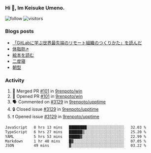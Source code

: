 ### Hi 👋, Im Keisuke Umeno.

<!--
**9renpoto/9renpoto** is a ✨ _special_ ✨ repository because its `README.md` (this file) appears on your GitHub profile.

Here are some ideas to get you started:

- 🔭 I’m currently working on ...
- 🌱 I’m currently learning ...
- 👯 I’m looking to collaborate on ...
- 🤔 I’m looking for help with ...
- 💬 Ask me about ...
- 📫 How to reach me: ...
- 😄 Pronouns: ...
- ⚡ Fun fact: ...
-->

![follow](https://img.shields.io/github/followers/9renpoto?label=Follow&style=social)
![visitors](https://komarev.com/ghpvc/?username=9renpoto&label=Profile%20views&color=0e75b6&style=flat)

### Blogs posts

<!-- BLOG-POST-LIST:START -->
- [「GitLabに学ぶ世界最先端のリモート組織のつくりかた」を読んだ](https://9renpoto.win/entry/2024/09/10/remote_organization)
- [体脂肪↗](https://9renpoto.win/entry/2024/08/12/gaining_fat)
- [絵本を読む](https://9renpoto.win/entry/2024/07/26/picture_book)
- [二度寝](https://9renpoto.win/entry/2024/07/18/going_back_to_sleep)
- [朝型](https://9renpoto.win/entry/2024/05/29/im-an-early)
<!-- BLOG-POST-LIST:END -->

### Activity

<!--START_SECTION:activity-->
1. 🎉 Merged PR [#101](https://github.com/9renpoto/win/pull/101) in [9renpoto/win](https://github.com/9renpoto/win)
2. 💪 Opened PR [#101](https://github.com/9renpoto/win/pull/101) in [9renpoto/win](https://github.com/9renpoto/win)
3. 🗣 Commented on [#3129](https://github.com/9renpoto/upptime/issues/3129#issuecomment-2339194348) in [9renpoto/upptime](https://github.com/9renpoto/upptime)
4. 🔒 Closed issue [#3129](https://github.com/9renpoto/upptime/issues/3129) in [9renpoto/upptime](https://github.com/9renpoto/upptime)
5. ❗ Opened issue [#3129](https://github.com/9renpoto/upptime/issues/3129) in [9renpoto/upptime](https://github.com/9renpoto/upptime)
<!--END_SECTION:activity-->

<!--START_SECTION:waka-->

```txt
JavaScript   8 hrs 13 mins   ████████░░░░░░░░░░░░░░░░░   32.03 %
TypeScript   6 hrs 27 mins   ██████▒░░░░░░░░░░░░░░░░░░   25.20 %
YAML         5 hrs 53 mins   █████▓░░░░░░░░░░░░░░░░░░░   22.99 %
Markdown     1 hr 48 mins    █▓░░░░░░░░░░░░░░░░░░░░░░░   07.05 %
JSON         49 mins         ▓░░░░░░░░░░░░░░░░░░░░░░░░   03.22 %
```

<!--END_SECTION:waka-->
